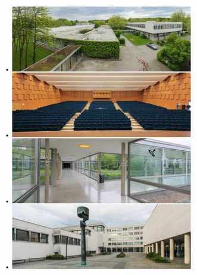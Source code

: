  * ![Der MedienCampus Dieburg beherbergt das BarCamp RheinMain 2013](./img/MedienCampusDieburg.jpg)
 * ![Die Aula Dieburg – wie gemacht für unsere Sessionplannung](./img/AulaDieburg.jpg)
 * ![Im Trockenen von Session zu Session](./img/MedienCampusDieburg-Gaenge.jpg)
 * ![Der Zugang zum MedienCampus](./img/EingangDieburg.jpg)